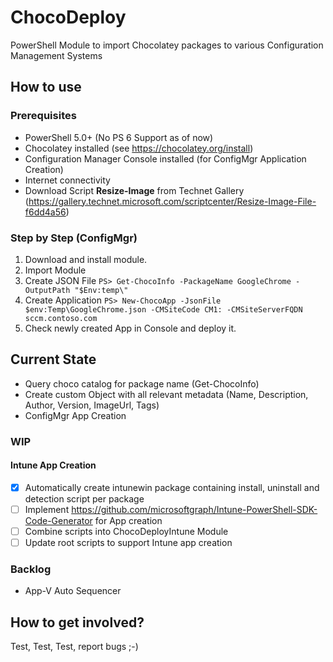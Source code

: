 # ChocoDeploy
PowerShell Module to import Chocolatey packages to various Configuration Management Systems

## How to use

### Prerequisites

* PowerShell 5.0+ (No PS 6 Support as of now)
* Chocolatey installed (see https://chocolatey.org/install)
* Configuration Manager Console installed (for ConfigMgr Application Creation)
* Internet connectivity
* Download Script **Resize-Image** from Technet Gallery (https://gallery.technet.microsoft.com/scriptcenter/Resize-Image-File-f6dd4a56)

### Step by Step (ConfigMgr)

1. Download and install module.
2. Import Module
3. Create JSON File
`PS> Get-ChocoInfo -PackageName GoogleChrome -OutputPath "$Env:temp\"`
4. Create Application
`PS> New-ChocoApp -JsonFile $env:Temp\GoogleChrome.json -CMSiteCode CM1: -CMSiteServerFQDN sccm.contoso.com`
5. Check newly created App in Console and deploy it.

## Current State

* Query choco catalog for package name (Get-ChocoInfo)
* Create custom Object with all relevant metadata (Name, Description, Author, Version, ImageUrl, Tags)
* ConfigMgr App Creation

### WIP

#### Intune App Creation
- [X] Automatically create intunewin package containing install, uninstall and detection script per package
- [ ] Implement https://github.com/microsoftgraph/Intune-PowerShell-SDK-Code-Generator for App creation
- [ ] Combine scripts into ChocoDeployIntune Module
- [ ] Update root scripts to support Intune app creation

### Backlog

* App-V Auto Sequencer

## How to get involved?
Test, Test, Test, report bugs ;-)

